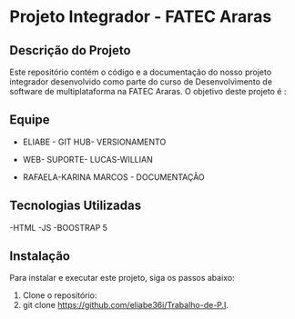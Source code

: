 # Projeto Integrador - FATEC Araras

## Descrição do Projeto

Este repositório contém o código e a documentação do nosso projeto integrador desenvolvido como parte do curso de Desenvolvimento de software de multiplataforma na FATEC Araras. O objetivo deste projeto é :


## Equipe

- ELIABE - GIT HUB- VERSIONAMENTO
  
- WEB- SUPORTE- LUCAS-WILLIAN
  
- RAFAELA-KARINA MARCOS - DOCUMENTAÇÃO

  
 


## Tecnologias Utilizadas

-HTML
-JS
-BOOSTRAP 5
## Instalação

Para instalar e executar este projeto, siga os passos abaixo:

1. Clone o repositório:
2. 
   git clone https://github.com/eliabe36i/Trabalho-de-P.I.
